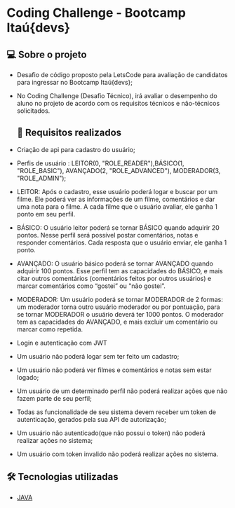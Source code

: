 # Coding Challenge - Bootcamp Itaú{devs}

## 💻 Sobre o projeto

- Desafio de código proposto pela LetsCode para avaliação de candidatos para ingressar no Bootcamp Itaú{devs};
- No Coding Challenge (Desafio Técnico), irá avaliar o desempenho do aluno no projeto de acordo com os requisitos técnicos e não-técnicos solicitados. 
  
  ## 👾 Requisitos realizados
 - Criação de api para cadastro do usuário;
 - Perfis de usuário :  LEITOR(0, "ROLE_READER"),BÁSICO(1, "ROLE_BASIC"),  AVANÇADO(2, "ROLE_ADVANCED"), MODERADOR(3, "ROLE_ADMIN");
 - LEITOR: Após o cadastro, esse usuário poderá logar e buscar por um filme. Ele poderá ver as informações de um filme, comentários e dar uma nota para o filme. A cada filme que o usuário avaliar, ele ganha 1 ponto em seu perfil.
 - BÁSICO: O usuário leitor poderá se tornar BÁSICO quando adquirir 20 pontos. Nesse perfil será possível postar comentários, notas e responder comentários. Cada resposta que o usuário enviar, ele ganha 1 ponto.
 - AVANÇADO: O usuário básico poderá se tornar AVANÇADO quando adquirir 100 pontos. Esse perfil tem as capacidades do BÁSICO, e mais citar outros comentários (comentários feitos por outros usuários) e marcar comentários como “gostei” ou "não gostei”.
 - MODERADOR: Um usuário poderá se tornar MODERADOR de 2 formas: um moderador torna outro usuário moderador ou por pontuação, para se tornar MODERADOR o usuário deverá ter 1000 pontos. O moderador tem as capacidades do AVANÇADO, e mais excluir um comentário ou marcar como repetida.

- Login e autenticação com JWT
- Um usuário não poderá logar sem ter feito um cadastro;
- Um usuário não poderá ver filmes e comentários e notas sem estar logado;
- Um usuário de um determinado perfil não poderá realizar ações que não fazem parte de seu perfil;
- Todas as funcionalidade de seu sistema devem receber um token de autenticação, gerados pela sua API de autorização;
- Um usuário não autenticado(que não possui o token) não poderá realizar ações no sistema;
- Um usuário com token invalido não poderá realizar ações no sistema.

## 🛠 Tecnologias utilizadas
- [JAVA]

[MySQL]: https://www.mysql.com/

[SWAGGER]: https://swagger.io/tools/swagger-ui/

[SPRING]: https://spring.io/projects/spring-boot

[JWT]: https://jwt.io/

[JAVA]: https://www.java.com/pt-BR/

[MySQL]: https://www.mysql.com/

[SWAGGER]: https://swagger.io/tools/swagger-ui/

[SPRING]: https://spring.io/projects/spring-boot

[JWT]: https://jwt.io/
